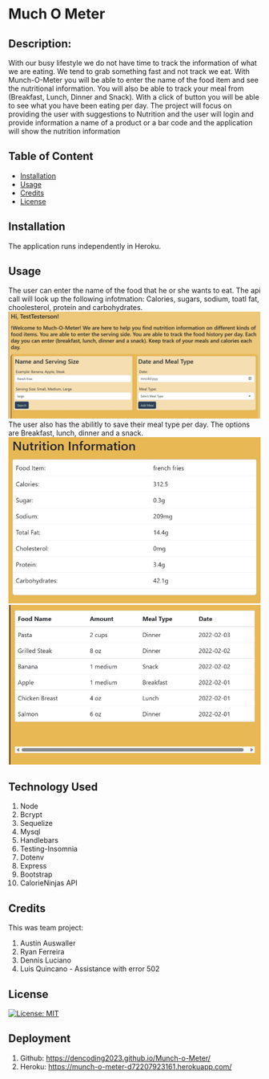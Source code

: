 # Much O Meter

## Description:
With our busy lifestyle we do not have time to track the information of what we are eating. We tend to grab something fast and not track we eat.
With Munch-O-Meter you will be able to enter the name of the food item and see the nutritional information. 
You will also be able to track your meal from (Breakfast, Lunch, Dinner and Snack). With a click of button you will be able to see what you have been eating per day. 
The project will focus on providing the user with suggestions to Nutrition and the user will login and provide information a name of a product or a bar code and the application will show the nutrition information

## Table of Content
- [Installation](#installation)
- [Usage](#usage)
- [Credits](#credits)
- [License](#license)

## Installation
The application runs independently in Heroku. 
## Usage

 The user can enter the name of the food that he or she wants to eat. The api call will look up the following infotmation:
 Calories, sugars, sodium, toatl fat, choolesterol, protein and carbohydrates. 
 ![alt text](./public/image/Name%20searh%20and%20meal.jpg)
 The user also has the abilitly to save their meal type per day. The options are Breakfast, lunch, dinner and a snack. 
 ![alt text](./public/image/Nutrition%20image.jpg)
 ![alt text](./public/image/Meal%20type.jpg)

## Technology Used
1. Node
2. Bcrypt 
3. Sequelize 
4. Mysql 
5. Handlebars 
6. Testing-Insomnia 
7. Dotenv
8. Express
9. Bootstrap
10. CalorieNinjas API

 ## Credits
 This was team project:
 1. Austin Auswaller
 2. Ryan Ferreira
 3. Dennis Luciano
 4. Luis Quincano - Assistance with error 502

 ## License
 
 [![License: MIT](https://img.shields.io/badge/License-MIT-yellow.svg)](https://opensource.org/licenses/MIT)

## Deployment
1. Github: https://dencoding2023.github.io/Munch-o-Meter/
2. Heroku: https://munch-o-meter-d72207923161.herokuapp.com/
